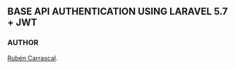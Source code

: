## BASE API AUTHENTICATION USING LARAVEL 5.7 + JWT

### AUTHOR
[Rubén Carrascal](https://gitlab.com/krrskl97/).
